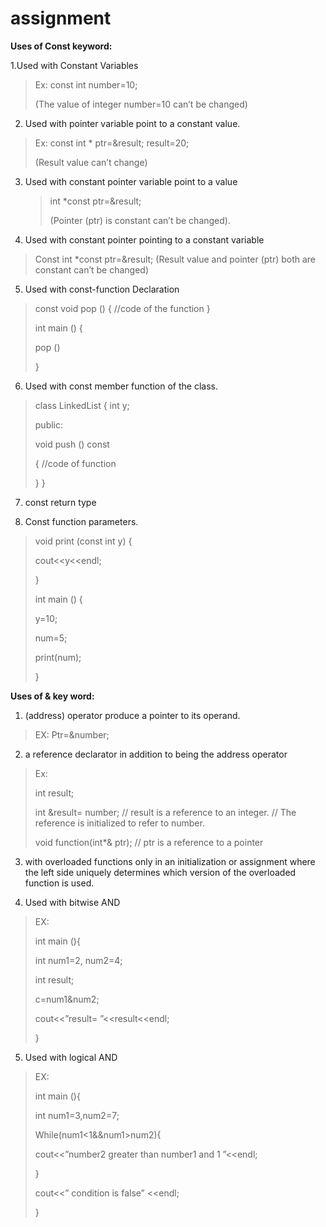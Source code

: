 # assignment
**Uses of Const keyword:**

1.Used with Constant Variables
>Ex:
const int number=10;
>
>(The value of integer number=10 can’t be changed)

2. Used with pointer variable point to a constant value.
>Ex:
>const int * ptr=&result;
       result=20;
> 
>(Result value can’t change)

3. Used with constant pointer variable point to a value
    >int *const ptr=&result;
    >
   > (Pointer (ptr) is constant can’t be changed).


4. Used with constant pointer pointing to a constant variable
>Const int *const ptr=&result;
(Result value and pointer (ptr) both are constant can’t be changed)

5. Used with const-function Declaration
>const void pop () {
 //code of the function
  }
> 
>int main () {
> 
>pop ()
> 
 >}
>

6.  Used with const member function of the class.
>class LinkedList {
>int y;
> 
> public:
> 
>void push () const
> 
>{
//code of function
> 
>}
}

7.  const return type

8. Const function parameters.
>void print (const int y) {
> 
>cout<<y<<endl;
> 
>}
> 
>int main () {
> 
>y=10;
> 
>num=5;
> 
>print(num);
> 
>}

**Uses of & key word:**
1.	(address) operator produce a pointer to its operand.
>EX:  Ptr=&number;
2. a reference declarator in addition to being the address operator
>Ex:
> 
 >int result;
> 
>int &result= number; // result is a reference to an integer. // The reference is initialized to refer to number. 
 >
>void function(int*& ptr); // ptr is a reference to a pointer

3. with overloaded functions only in an initialization or assignment where the left side uniquely determines which version of the overloaded function is used.

4. Used with bitwise AND
>EX:
>
>int main (){
> 
>int num1=2, num2=4;
> 
>int result;
> 
>c=num1&num2;
> 
>cout<<”result= ”<<result<<endl;
> 
>}
5. Used with logical AND
> EX:
> 
>int main (){
> 
>int num1=3,num2=7;
> 
>While(num1<1&&num1>num2){
> 
>cout<<”number2  greater than number1 and 1 ”<<endl;
> 
>}
> 
>cout<<” condition is false” <<endl;
> 
>}
